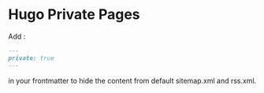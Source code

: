 # Hugo Private Pages

Add :

```md
---
private: true
---
```

in your frontmatter to hide the content from default sitemap.xml and rss.xml.

